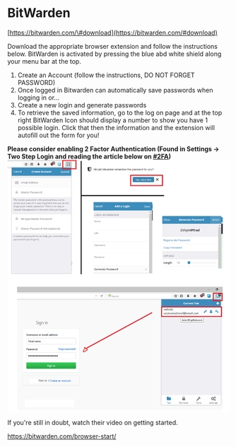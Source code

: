 # BitWarden

[https://bitwarden.com/\#download](https://bitwarden.com/#download)

Download the appropriate browser extension and follow the instructions below. BitWarden is activated by pressing the blue abd white shield along your menu bar at the top.

1. Create an Account \(follow the instructions, DO NOT FORGET PASSWORD\)
2. Once logged in Bitwarden can automatically save passwords when logging in or...
3. Create a new login and generate passwords
4. To retrieve the saved information, go to the log on page and at the top right BitWarden Icon should display a number to show you have 1 possible login. Click that then the information and the extension will autofill out the form for you!

**Please consider enabling 2 Factor Authentication \(Found in Settings -&gt; Two Step Login and reading the article below on **[**\#2FA**](/two-factor-authentication-2fa.md)**\)**![](/assets/bitwarden.png)

If you're still in doubt, watch their video on getting started.

https://bitwarden.com/browser-start/

